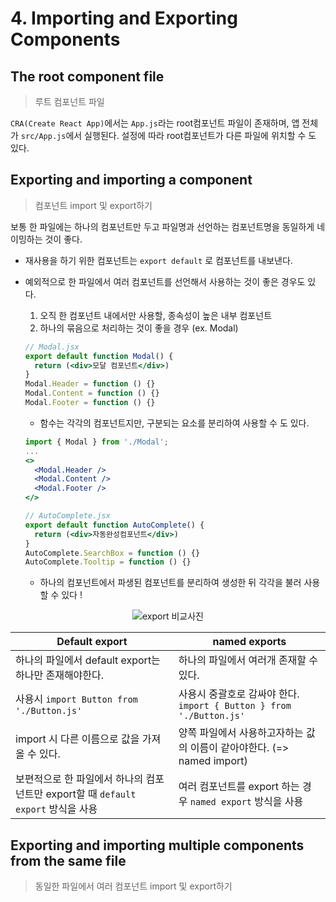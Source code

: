 # 4. Importing and Exporting Components

## The root component file
> 루트 컴포넌트 파일

`CRA(Create React App)`에서는 `App.js`라는 root컴포넌트 파일이 존재하며, 앱 전체가 `src/App.js`에서 실행된다. 설정에 따라 root컴포넌트가 다른 파일에 위치할 수 도 있다.


## Exporting and importing a component
> 컴포넌트 import 및 export하기

보통 한 파일에는 하나의 컴포넌트만 두고 파일명과 선언하는 컴포넌트명을 동일하게 네이밍하는 것이 좋다.

- 재사용을 하기 위한 컴포넌트는 `export default` 로 컴포넌트를 내보낸다.
- 예외적으로 한 파일에서 여러 컴포넌트를 선언해서 사용하는 것이 좋은 경우도 있다.
  1. 오직 한 컴포넌트 내에서만 사용할, 종속성이 높은 내부 컴포넌트
  2. 하나의 묶음으로 처리하는 것이 좋을 경우 (ex. Modal)

  ```jsx
  // Modal.jsx
  export default function Modal() {
    return (<div>모달 컴포넌트</div>)
  }
  Modal.Header = function () {}
  Modal.Content = function () {}
  Modal.Footer = function () {}
  ```
  - 함수는 각각의 컴포넌트지만, 구분되는 요소를 분리하여 사용할 수 도 있다.
  ```jsx
  import { Modal } from './Modal';
  ...
  <>
    <Modal.Header />
    <Modal.Content />
    <Modal.Footer />
  </>
  ```
  ```jsx
  // AutoComplete.jsx
  export default function AutoComplete() {
    return (<div>자동완성컴포넌트</div>)
  }
  AutoComplete.SearchBox = function () {}
  AutoComplete.Tooltip = function () {}
  ```
  - 하나의 컴포넌트에서 파생된 컴포넌트를 분리하여 생성한 뒤 각각을 불러 사용할 수 있다 !


<p align="center"><img src="https://react-ko.dev/images/docs/illustrations/i_import-export.svg" alt="export 비교사진"></p>

Default export | named exports
---|---
하나의 파일에서 default export는 하나만 존재해야한다. | 하나의 파일에서 여러개 존재할 수 있다.
사용시 `import Button from './Button.js'` | 사용시 중괄호로 감싸야 한다. `import { Button } from './Button.js'`
import 시 다른 이름으로 값을 가져올 수 있다. | 양쪽 파일에서 사용하고자하는 값의 이름이 같아야한다. (=> named import)
보편적으로 한 파일에서 하나의 컴포넌트만 export할 때 `default export` 방식을 사용 | 여러 컴포넌트를 export 하는 경우 `named export` 방식을 사용



## Exporting and importing multiple components from the same file
> 동일한 파일에서 여러 컴포넌트 import 및 export하기

